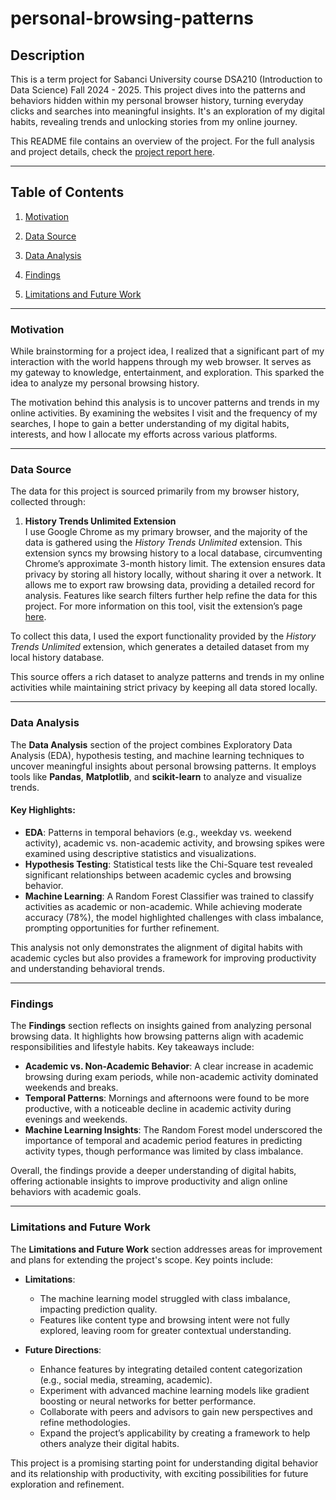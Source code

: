 # personal-browsing-patterns
## Description
This is a term project for Sabanci University course DSA210 (Introduction to Data Science) Fall 2024 - 2025. This project dives into the patterns and behaviors hidden within my personal browser history, turning everyday clicks and searches into meaningful insights. It's an exploration of my digital habits, revealing trends and unlocking stories from my online journey.

This README file contains an overview of the project. For the full analysis and project details, check the [project report here](https://docs.google.com/document/d/1xa0wo7gSF7Dr0b5PIVhqm1TfehyOi1VOCgi99xjv-Fw/edit?usp=sharing).
***
## Table of Contents
1. [Motivation](#motivation)

2. [Data Source](#data-source)

3. [Data Analysis](#data-analysis)

4. [Findings](#findings)

5. [Limitations and Future Work](#limitations-and-future-work)
***
### Motivation
While brainstorming for a project idea, I realized that a significant part of my interaction with the world happens through my web browser. It serves as my gateway to knowledge, entertainment, and exploration. This sparked the idea to analyze my personal browsing history.

The motivation behind this analysis is to uncover patterns and trends in my online activities. By examining the websites I visit and the frequency of my searches, I hope to gain a better understanding of my digital habits, interests, and how I allocate my efforts across various platforms.
***
### Data Source
The data for this project is sourced primarily from my browser history, collected through:

1. **History Trends Unlimited Extension**  
   I use Google Chrome as my primary browser, and the majority of the data is gathered using the *History Trends Unlimited* extension. This extension syncs my browsing history to a local database, circumventing Chrome’s approximate 3-month history limit. The extension ensures data privacy by storing all history locally, without sharing it over a network. It allows me to export raw browsing data, providing a detailed record for analysis. Features like search filters further help refine the data for this project. For more information on this tool, visit the extension’s page [here](https://chromewebstore.google.com/detail/history-trends-unlimited/pnmchffiealhkdloeffcdnbgdnedheme).

To collect this data, I used the export functionality provided by the *History Trends Unlimited* extension, which generates a detailed dataset from my local history database.

This source offers a rich dataset to analyze patterns and trends in my online activities while maintaining strict privacy by keeping all data stored locally.
***
### Data Analysis

The **Data Analysis** section of the project combines Exploratory Data Analysis (EDA), hypothesis testing, and machine learning techniques to uncover meaningful insights about personal browsing patterns. It employs tools like **Pandas**, **Matplotlib**, and **scikit-learn** to analyze and visualize trends.

#### Key Highlights:
- **EDA**: Patterns in temporal behaviors (e.g., weekday vs. weekend activity), academic vs. non-academic activity, and browsing spikes were examined using descriptive statistics and visualizations.
- **Hypothesis Testing**: Statistical tests like the Chi-Square test revealed significant relationships between academic cycles and browsing behavior.
- **Machine Learning**: A Random Forest Classifier was trained to classify activities as academic or non-academic. While achieving moderate accuracy (78%), the model highlighted challenges with class imbalance, prompting opportunities for further refinement.

This analysis not only demonstrates the alignment of digital habits with academic cycles but also provides a framework for improving productivity and understanding behavioral trends.
***
### Findings

The **Findings** section reflects on insights gained from analyzing personal browsing data. It highlights how browsing patterns align with academic responsibilities and lifestyle habits. Key takeaways include:

- **Academic vs. Non-Academic Behavior**: A clear increase in academic browsing during exam periods, while non-academic activity dominated weekends and breaks.
- **Temporal Patterns**: Mornings and afternoons were found to be more productive, with a noticeable decline in academic activity during evenings and weekends.
- **Machine Learning Insights**: The Random Forest model underscored the importance of temporal and academic period features in predicting activity types, though performance was limited by class imbalance.

Overall, the findings provide a deeper understanding of digital habits, offering actionable insights to improve productivity and align online behaviors with academic goals.

***
### Limitations and Future Work

The **Limitations and Future Work** section addresses areas for improvement and plans for extending the project's scope. Key points include:

- **Limitations**:
  - The machine learning model struggled with class imbalance, impacting prediction quality.
  - Features like content type and browsing intent were not fully explored, leaving room for greater contextual understanding.
  
- **Future Directions**:
  - Enhance features by integrating detailed content categorization (e.g., social media, streaming, academic).
  - Experiment with advanced machine learning models like gradient boosting or neural networks for better performance.
  - Collaborate with peers and advisors to gain new perspectives and refine methodologies.
  - Expand the project’s applicability by creating a framework to help others analyze their digital habits.

This project is a promising starting point for understanding digital behavior and its relationship with productivity, with exciting possibilities for future exploration and refinement.
